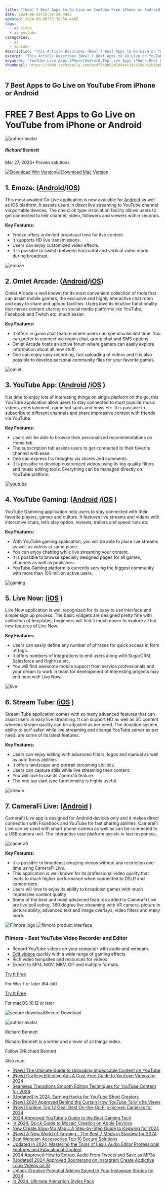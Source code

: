 ```yaml
---
title: "[New] 7 Best Apps to Go Live on YouTube From iPhone or Android for 2024"
date: 2024-06-05T15:30:54.448Z
updated: 2024-06-06T15:30:54.448Z
tags:
  - ai video
  - ai youtube
categories:
  - ai
  - youtube
description: "This Article Describes [New] 7 Best Apps to Go Live on YouTube From iPhone or Android for 2024"
excerpt: "This Article Describes [New] 7 Best Apps to Go Live on YouTube From iPhone or Android for 2024"
keywords: "YouTube Live Apps iPhone/Android,Top Live Apps iPhone,Best Live iOS Apps,Preferred Android Live Apps,YouTube's Top Live Apps,Prime Mobile Live Apps,Leading Live Apps iDevices"
thumbnail: https://thmb.techidaily.com/bedf5c8b53d1004ac14c8188bc2b10e8fa9f12bcacb4dbb73e923d456dfdfac8.jpg
---
```


## 7 Best Apps to Go Live on YouTube From iPhone or Android

# FREE 7 Best Apps to Go Live on YouTube from iPhone or Android

![author avatar](https://images.wondershare.com/filmora/article-images/richard-bennett.jpg)

##### Richard Bennett

 Mar 27, 2024• Proven solutions

[![Download Win Version](https://images.wondershare.com/filmora/guide/download-btn-win.jpg)](https://tools.techidaily.com/wondershare/filmora/download/)[![Download Mac Version](https://images.wondershare.com/filmora/guide/download-btn-mac.jpg)](https://tools.techidaily.com/wondershare/filmora/download/)

## 1\. Emoze: ([Android](https://play.google.com/store/apps/details?id=com.tilda.youtube&hl=zh%5FCN)/[iOS](https://itunes.apple.com/ee/app/emoze-live-for-youtube/id1053504101?mt=8))

This most awaited Go Live application is now available for [Android](https://play.google.com/store/apps/details?id=com.tilda.youtube&hl=zh%5FCN) as well as iOS platform. It assists users in direct live streaming to YouTube channel via portable devices. The one click type installation facility allows users to get connected to heir channel, video, followers and viewers within seconds.

**Key Features:**

* Emoze offers unlimited broadcast time for live content.
* It supports HD live transmissions.
* Users can enjoy customized video effects.
* It is possible to switch between horizontal and vertical video mode during broadcast.

![ emoze](https://images.wondershare.com/filmora/article-images/emoze.jpg)

## 2\. Omlet Arcade: ([Android](https://play.google.com/store/apps/details?id=mobisocial.arcade&hl=zh%5FCN)/[iOS](https://itunes.apple.com/us/app/omlet-arcade/id1152185878?mt=8))

Omlet Arcade is well known for its most convenient collection of tools that can assist mobile gamers, the exclusive and highly interactive chat room and easy to share and upload facilities. Users love its intuitive functionality that makes content sharing on social media platforms like YouTube, Facebook and Twitch etc. much easier.

**Key Features:**

* It offers in game chat feature where users can spend unlimited time. You can prefer to connect via region chat, group chat and SMS options.
* Omlet Arcade hosts an active forum where gamers can easily explore information about all new stuff.
* One can enjoy easy recording, fast uploading of videos and it is also possible to develop personal community files for your favorite games.

![ omlet](https://images.wondershare.com/filmora/article-images/omlet.jpg)

## 3\. YouTube App: ([Android](https://play.google.com/store/apps/details?id=com.google.android.youtube&hl=zh%5FCN) /[iOS](https://itunes.apple.com/us/app/youtube-watch-and-share-videos-music-clips/id544007664?mt=8) )

It is time to enjoy lots of interesting things on single platform on the go; this YouTube application allow users to stay connected to most popular music videos, entertainment, game hot spots and news etc. It is possible to subscribe to different channels and share impressive content with friends via YouTube.

**Key Features:**

* Users will be able to browse their personalized recommendations on Home tab.
* The subscription tab assists users to get connected to their favorite channel with ease.
* One can express his thoughts via shares and comments.
* It is possible to develop customized videos using its top quality filters and music editing tools. Everything can be managed directly on YouTube platform.

![youtube](https://images.wondershare.com/filmora/article-images/youtube.jpg)

## 4\. YouTube Gaming: ([Android](https://play.google.com/store/apps/details?id=com.google.android.apps.youtube.gaming) /[iOS](https://itunes.apple.com/us/app/youtube-gaming/id1009116743?mt=8) )

YouTube Gamming application help users to stay connected with their favorite players, games and culture. It features live streams and videos with interactive chats, let’s play option, reviews, trailers and speed runs etc.

**Key Features:**

* With YouTube gaming application, you will be able to place live streams as well as videos at same place.
* You can enjoy chatting while live streaming your content.
* It is possible to browse specially designed pages for all games, channels as well as publishers.
* YouTube Gaming platform is currently serving the biggest community with more than 100 million active users.

![gaming](https://images.wondershare.com/filmora/article-images/gaming.jpg)

## 5\. Live Now: ([iOS](https://itunes.apple.com/cn/app/live-now-stream-live-video/id1097020890?mt=8) )

Live Now application is well recognized for its easy to use interface and simple sign up process. The basic widgets are designed pretty fine with collection of templates; beginners will find it much easier to explore all hot new features of Live Now.

**Key Features:**

* Users can easily define any number of phrases for quick access in form of tags.
* It offers numbers of integrations to end users along with SugarCRM, Salesforce and Highrise etc.
* You will find awesome mobile support from service professionals and your dream to work in team for development of interesting projects may end here with Live Now.

![live](https://images.wondershare.com/filmora/article-images/live.jpg)

## 6\. Stream Tube: ([iOS](https://itunes.apple.com/cn/app/streamtube-pro/id1100534743?mt=8) )

Stream Tube application comes with so many advanced features that can assist users in easy live streaming. It can support HD as well as SD content whereas stream quality can be adjusted as per need. The donation system, ability to surf safari while live streaming and change YouTube server as per need, are some of its latest features.

**Key Features:**

* Users can enjoy editing with advanced filters, logos and manual as well as auto focus abilities.
* It offers landscape and portrait streaming abilities.
* Users can capture stills while live streaming their content.
* You will love to use its Zoomx15 feature.
* The one tap start type functionality is highly useful.

![stream](https://images.wondershare.com/filmora/article-images/stream.jpg)

## 7\. CameraFi Live: ([Android](https://play.google.com/store/apps/details?id=com.vaultmicro.camerafi.live) )

CameraFi Live app is designed for Android devices only and it makes direct connection with Facebook and YouTube for fast sharing abilities. CameraFi Live can be used with smart phone camera as well as can be connected to a USB camera unit. The interactive user platform assists in fast responses.

![camerafi](https://images.wondershare.com/filmora/article-images/camerafi.jpg)

**Key Features:**

* It is possible to broadcast amazing videos without any restriction over time using CameraFi Live.
* This application is well known for its professional video quality that leads to much higher performance when connected to DSLR and camcorders.
* Users will love to enjoy its ability to broadcast games with much impressive content quality
* Some of the best and most advanced features added to CameraFi Live are live poll voting, 360 degree live streaming with VR camera, picture in picture ability, advanced text and image overlays, video filters and many more.

![Filmora logo](https://images.wondershare.com/filmora/logo_icon/wondershare-filmora-logo-horizontal.png) ![filmora product interface](https://images.wondershare.com/filmora/images/common/filmora-product-banner.png)

### Filmora - Best YouTube Video Recorder and Editor

* Record YouTube videos on your computer with audio and webcam.
* [Edit videos](https://tools.techidaily.com/wondershare/filmora/download/) quickly with a wide range of gaming effects.
* Rich video tempaltes and resources for videos.
* Export to MP4, MOV, MKV, GIF and multiple formats.

[Try It Free](https://tools.techidaily.com/wondershare/filmora/download/)

For Win 7 or later (64-bit)

[Try It Free](https://tools.techidaily.com/wondershare/filmora/download/)

For macOS 10.12 or later

![secure download](https://static.wondershare.com/images-filmora/images/common/securety.svg)Secure Download

![author avatar](https://images.wondershare.com/filmora/article-images/richard-bennett.jpg)

Richard Bennett

Richard Bennett is a writer and a lover of all things video.

Follow @Richard Bennett

<span class="atpl-alsoreadstyle">Also read:</span>
<div><ul>
<li><a href="https://facebook-video-share.techidaily.com/new-the-ultimate-guide-to-uploading-impeccable-content-on-youtube/"><u>[New] The Ultimate Guide to Uploading Impeccable Content on YouTube</u></a></li>
<li><a href="https://facebook-video-share.techidaily.com/new-crafting-effective-ads-a-cost-free-guide-to-youtube-videos-for-2024/"><u>[New] Crafting Effective Ads  A Cost-Free Guide to YouTube Videos for 2024</u></a></li>
<li><a href="https://facebook-video-share.techidaily.com/seamless-transitions-smooth-editing-techniques-for-youtube-content-for-2024/"><u>Seamless Transitions  Smooth Editing Techniques for YouTube Content for 2024</u></a></li>
<li><a href="https://facebook-video-share.techidaily.com/updated-in-2024-earning-hacks-for-youtube-short-creators/"><u>[Updated] In 2024, Earning Hacks for YouTube Short Creators</u></a></li>
<li><a href="https://facebook-video-share.techidaily.com/new-2024-approved-behind-the-curtain-how-youtube-tallys-its-views/"><u>[New] 2024 Approved  Behind the Curtain  How YouTube Tally's Its Views</u></a></li>
<li><a href="https://facebook-video-share.techidaily.com/new-explore-top-12-gear-best-on-the-go-flip-screen-cameras-for-2024/"><u>[New] Explore Top 12 Gear  Best On-the-Go Flip-Screen Cameras for 2024</u></a></li>
<li><a href="https://facebook-video-share.techidaily.com/2024-approved-youtubes-guide-to-the-best-gaming-tech/"><u>2024 Approved  YouTube's Guide to the Best Gaming Tech</u></a></li>
<li><a href="https://extra-support.techidaily.com/in-2024-quick-guide-to-mosaic-creation-on-apple-devices/"><u>In 2024, Quick Guide to Mosaic Creation on Apple Devices</u></a></li>
<li><a href="https://smart-video-editing.techidaily.com/new-create-slow-mo-magic-a-step-by-step-guide-to-kapwing-for-2024/"><u>New Create Slow-Mo Magic A Step-by-Step Guide to Kapwing for 2024</u></a></li>
<li><a href="https://screen-recording.techidaily.com/new-a-new-world-of-farming-the-best-7-mods-in-stardew-for-2024/"><u>[New] A New World of Farming - The Best 7 Mods in Stardew for 2024</u></a></li>
<li><a href="https://visual-screen-recording.techidaily.com/best-webcam-accessories-top-10-secure-solutions/"><u>Best Webcam Accessories  Top 10 Secure Solutions</u></a></li>
<li><a href="https://sound-tweaking.techidaily.com/updated-in-2024-mastering-the-tools-of-lexis-audio-editor-professional-features-and-educational-content/"><u>Updated In 2024, Mastering the Tools of Lexis Audio Editor Professional Features and Educational Content</u></a></li>
<li><a href="https://some-techniques.techidaily.com/2024-approved-how-to-extract-audio-from-tweets-and-save-as-mp3s/"><u>2024 Approved  How to Extract Audio From Tweets and Save as MP3s</u></a></li>
<li><a href="https://instagram-videos.techidaily.com/updated-2024-approved-boomerang-on-instagram-create-addictive-loop-videos-on-ig/"><u>[Updated] 2024 Approved  Boomerang on Instagram  Create Addictive Loop Videos on IG</u></a></li>
<li><a href="https://some-approaches.techidaily.com/unlock-creative-potential-adding-sound-to-your-instagram-stories-for-2024/"><u>Unlock Creative Potential  Adding Sound to Your Instagram Stories for 2024</u></a></li>
<li><a href="https://some-skills.techidaily.com/in-2024-ultimate-animation-styles-pack/"><u>In 2024, Ultimate Animation Styles Pack</u></a></li>
</ul></div>

<ins class="adsbygoogle"
      style="display:block"
      data-ad-client="ca-pub-7571918770474297"
      data-ad-slot="8358498916"
      data-ad-format="auto"
      data-full-width-responsive="true"></ins>
